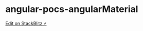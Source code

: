 # angular-pocs-angularMaterial

[Edit on StackBlitz ⚡️](https://stackblitz.com/edit/angular-cynup8-vtksfb)